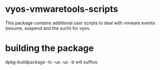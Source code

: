 # vyos-vmwaretools-scripts
This package contains additional user scripts to deal with vmware events (resume, suspend and the such) for vyos.

# building the package
dpkg-buildpackage -tc -us -uc -b will suffice.
